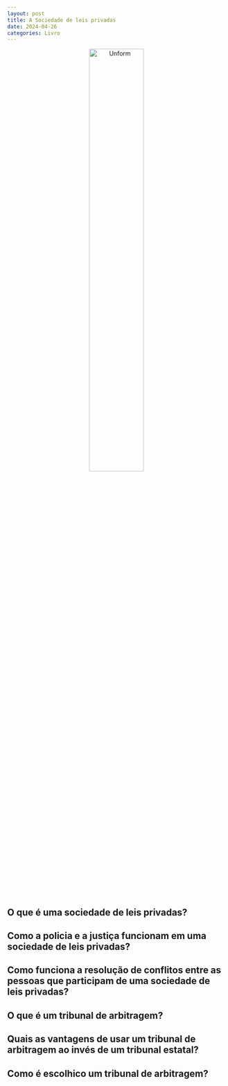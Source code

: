 ```yaml
---
layout: post
title: A Sociedade de leis privadas
date: 2024-04-26
categories: Livro
---
```


<p align="center">
<img src="{{ site.baseurl }}/images/2024-04-26-A-Sociedade-de-leis-privadas.webp" 
height="50%" width="50%" alt="Unform" />
</p>


## O que é uma sociedade de leis privadas?


## Como a policia e a justiça funcionam em uma sociedade de leis privadas?


## Como funciona a resolução de conflitos entre as pessoas que participam de uma sociedade de leis privadas?


## O que é um tribunal de arbitragem?

## Quais as vantagens de usar um tribunal de arbitragem ao invés de um tribunal estatal?

## Como é escolhico um tribunal de arbitragem?